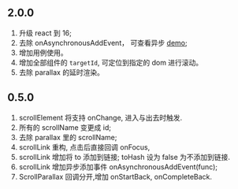 ## 2.0.0
1. 升级 react 到 16;
2. 去除 onAsynchronousAddEvent， 可查看异步 [demo](http://react-component.github.io/scroll-anim/examples/linkAsynchronous.html);
3. 增加用例使用。
4. 增加全部组件的 `targetId`, 可定位到指定的 dom 进行滚动。
5. 去除 parallax 的延时渲染。

## 0.5.0

1. scrollElement 将支持 onChange, 进入与出去时触发.
2. 所有的 scrollName 变更成 id;
3. 去除 parallax 里的 scrollName;
4. scrollLink 重构, 点击后直接回调 onFocus, 
5. scrollLink 增加将 to 添加到链接; toHash 设为 false 为不添加到链接.
6. scrollLink 增加异步添加事件 onAsynchronousAddEvent(func);
7. ScrollParallax 回调分开,增加 onStartBack, onCompleteBack.
